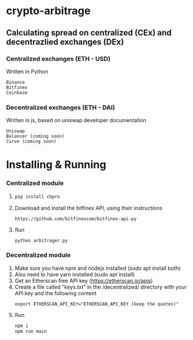 # crypto-arbitrage

## Calculating spread on centralized (CEx) and decentrazlied exchanges (DEx)

### Centralized exchanges (ETH - USD)
Written in Python

    Binance
    Bitfinex
    Coinbase

### Decentralized exchanges (ETH - DAI)
Written in js, based on uniswap developer documentation

    Uniswap
    Balancer (coming soon)
    Curve (coming soon)

# Installing & Running
### Centralized module
1.  ``` bash
    pip install cbpro
    ```

2. Download and install the bitfinex API, using their instructions
    
    ```https://github.com/bitfinexcom/bitfinex-api-py```

3. Run
    ```
    python arbitrager.py
    ```
### Decentralized module
1. Make sure you have npm and nodejs installed (sudo apt install both)
2. Also need to have yarn installed (sudo apt install)
3. Get an Etherscan free API key (https://etherscan.io/apis)
4. Create a file called "keys.txt" in the /decentralized/ directory with your API key and the following content
    ```
    export ETHERSCAN_API_KEY="ETHERSCAN_API_KEY (keep the quotes)"
    ```
3. Run
    ```bash
    npm i
    npm run main
    ```
